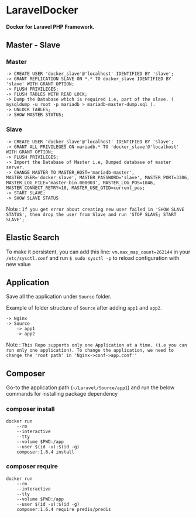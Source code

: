 # LaravelDocker

#### Docker for Laravel PHP Framework.
## Master - Slave
### Master
```
-> CREATE USER 'docker_slave'@'localhost' IDENTIFIED BY 'slave';
-> GRANT REPLICATION SLAVE ON *.* TO docker_slave IDENTIFIED BY 'slave' WITH GRANT OPTION;
-> FLUSH PRIVILEGES;
-> FLUSH TABLES WITH READ LOCK;
-> Dump the Database which is required i.e, part of the slave. ( mysqldump -u root -p mariadb > mariadb-master-dump.sql ).
-> UNLOCK TABLES;
-> SHOW MASTER STATUS;
```
### Slave
```
-> CREATE USER 'docker_slave'@'localhost' IDENTIFIED BY 'slave';
-> GRANT ALL PRIVILEGES ON mariadb.* TO 'docker_slave'@'localhost' WITH GRANT OPTION;
-> FLUSH PRIVILEGES;
-> Import the Database of Master i.e, Dumped database of master server.
-> CHANGE MASTER TO MASTER_HOST='mariadb-master', MASTER_USER='docker_slave', MASTER_PASSWORD='slave', MASTER_PORT=3306, MASTER_LOG_FILE='master-bin.000003', MASTER_LOG_POS=1046, MASTER_CONNECT_RETRY=10, MASTER_USE_GTID=current_pos;
-> START SLAVE;
-> SHOW SLAVE STATUS
```
Note : `If you get error about creating new user failed in 'SHOW SLAVE STATUS', then drop the user from Slave and run 'STOP SLAVE; START SLAVE';`

## Elastic Search
To make it persistent, you can add this line:
`vm.max_map_count=262144`
in your `/etc/sysctl.conf` and run
`$ sudo sysctl -p`
to reload configuration with new value
## Application
Save all the application under `Source` folder. 

Example of folder structure of `Source` after adding `app1` and `app2`.
```
-> Nginx
-> Source
    -> app1
    -> app2
```

Note : `This Repo supports only one Application at a time. (i.e you can run only one application).
To change the application, we need to change the 'root path' in 'Nginx->conf->app.conf''`

## Composer
Go-to the application path (`~/Laravel/Source/app1`) and run the below commands for installing package dependency

### composer install
```
docker run
    --rm
    --interactive
    --tty
    --volume $PWD:/app
    --user $(id -u):$(id -g)
    composer:1.6.4 install
```

### composer require
```
docker run
    --rm
    --interactive
    --tty
    --volume $PWD:/app
    --user $(id -u):$(id -g)
    composer:1.6.4 require predis/predis
```
